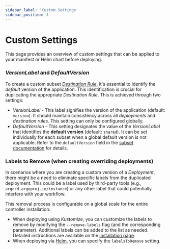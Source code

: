 ```yaml
---
sidebar_label: 'Custom Settings'
sidebar_position: 1
---
```


# Custom Settings

This page provides an overview of custom settings that can be applied to your manifest or Helm chart
before deploying.

### _VersionLabel_ and _DefaultVersion_

To create a custom subset [_Destination Rule_][DR], it's essential to identify the *default* version
of the application. This identification is crucial for duplicating the appropriate _Destination
Rule_. This is achieved through two settings:

* _VersionLabel_ - This label signifies the version of the application (default: `version`). It
  should maintain consistency across all _deployments_ and _destination rules_. This setting can
  only be configured globally.
* _DefaultVersion_ - This setting designates the value of the _VersionLabel_ that identifies the
  **default version** (default: `shared`). It can be set individually for each subset when a global
  default version is not applicable. Refer to the `defaultVersion` field in
  the [subset documentation](./crd.md#subset) for details.

### Labels to Remove (when creating overriding deployments)

In scenarios where you are creating a custom version of a _Deployment_, there might be a need to
eliminate specific labels from the duplicated deployment. This could be a label used by third-party
tools (e.g., `argocd.argoproj.io/instance`) or any other label that could potentially interfere with
your workflow.

This removal process is configurable on a global scale for the entire controller installation:

* When deploying using _Kustomize_, you can customize the labels to remove by modifying
  the `--remove-labels` flag (and the corresponding parameter). Additional labels can be added to
  the list as needed. Detailed instructions are available on
  the [installation page](../getting-started/installation.md#deployment-via-kustomize).
* When deploying via [Helm](../getting-started/installation.md#deploy-via-helm), you can specify
  the `labelsToRemove` setting.

[DR]: https://istio.io/latest/docs/reference/config/networking/destination-rule/